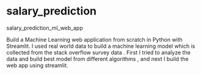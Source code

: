 # salary_prediction
salary_prediction_ml_web_app

Build a Machine Learning web application from scratch in Python with Streamlit. I used real world data to build a machine learning model which is collected from the stack overflow survey data . First I tried to analyze the data and build best model from different algorithms , and next I build the web app using streamlit.
